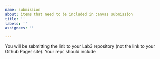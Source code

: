 ```yaml
---
name: submission
about: items that need to be included in canvas submission
title: ''
labels: ''
assignees: ''

---
```


You will be submitting the link to your Lab3 repository (not the link to your Github Pages site). Your repo should include:
